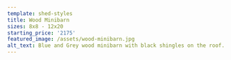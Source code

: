 ```yaml
---
template: shed-styles
title: Wood Minibarn
sizes: 8x8 - 12x20
starting_price: '2175'
featured_image: /assets/wood-minibarn.jpg
alt_text: Blue and Grey wood minibarn with black shingles on the roof.
---
```


